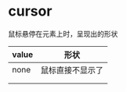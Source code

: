 # cursor

鼠标悬停在元素上时，呈现出的形状

| value | 形状             |
| ----- | ---------------- |
| none  | 鼠标直接不显示了 |
|       |                  |
|       |                  |

